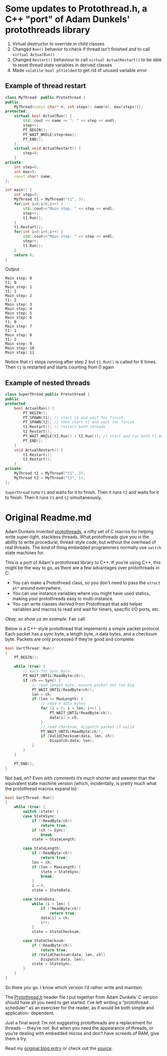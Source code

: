 # Some updates to Protothread.h, a C++ "port" of Adam Dunkels' protothreads library

1. Virtual  destructor to override in child classes
2. Changed `Run()` behavior to check if thread isn't finished and to call `virtual ActualRun()`
3. Changed `Restart()` behaviour to call `virtual ActualRestart()` to be able to reset thread state variables in derived classes
4. Made `volatile bool ptYielded` to get rid of unused variable error

## Example of thread restart

```C++
class MyThread: public Protothread {
public:
	MyThread(const char* n, int steps): name(n), max(steps){};
protected:
	virtual bool ActualRun() {
		std::cout << name << ": " << step << endl;
		step++;
		PT_BEGIN();
		PT_WAIT_WHILE(step<max);
		PT_END();
	}
	virtual void ActualRestart() {
		step=0;
	}
private:
	int step=0;
	int max=0;
	const char* name;
};

int main() {
	int step=0;
	MyThread t1 = MyThread("t1", 3);
	for(int i=0;i<6;i++) {
		std::cout<<"Main step: " << step << endl;
		step++;
		t1.Run();
	}
	t1.Restart();
	for(int i=0;i<6;i++) {
		std::cout<<"Main step: " << step << endl;
		step++;
		t1.Run();
	}
	return 0;
}
```
Output
```
Main step: 0
t1: 0
Main step: 1
t1: 1
Main step: 2
t1: 2
Main step: 3
Main step: 4
Main step: 5
Main step: 6
t1: 0
Main step: 7
t1: 1
Main step: 8
t1: 2
Main step: 9
Main step: 10
Main step: 11
```

Notice that `t1` stops running after step 2 but `t1.Run()` is called for 6 times. Then `t1` is restarted and starts counting from 0 again

## Example of nested threads

```C++
class SuperThread:public Protothread {
public:
protected:
	bool ActualRun() {
		PT_BEGIN();
		PT_SPAWN(t1); // start t1 and wait for finish
		PT_SPAWN(t2); // then start t2 and wait for finish
		t1.Restart(); // restart both threads
		t2.Restart();
		PT_WAIT_WHILE(t1.Run() + t2.Run()); // start and run both t1 and t2 simultaneously
		PT_END();
	}
	void ActualRestart() {
		t1.Restart();
		t2.Restart();
	}
private:
	MyThread t1 = MyThread("t1", 3);
	MyThread t2 = MyThread("t2", 5);
};
```

`SuperThread` runs `t1` and waits for it to finish. Then it runs `t2` and waits for it to finish. Then it runs `t1` and `t2` simultaneously.

# Original Readme.md

Adam Dunkels invented [protothreads](http://dunkels.com/adam/pt/), a nifty set
of C macros for helping write super-light, stackless threads. What
protothreads give you is the ability to write procedural, thread-style code,
but without the overhead of real threads. The kind of thing embedded
programmers normally use `switch` state machines for.

This is a port of Adam's protothread library to C++. If you're using C++, this
might be the way to go, as there are a few advantages over protothreads in C:

* You can make a Protothread class, so you don't need to pass the `struct pt*`
  around everywhere.
* You can use instance variables where you might have used statics, making
  your protothreads easy to multi-instance.
* You can write classes derived from Protothread that add helper variables and
  macros to read and wait for timers, specific I/O ports, etc.

*Okay, so show us an example.* Fair call.

Below is a C++-style protothread that implements a simple packet protocol.
Each packet has a sync byte, a length byte, *n* data bytes, and a checksum
byte. Packets are only processed if they’re good and complete:

```C++
bool UartThread::Run()
{
    PT_BEGIN();

    while (true) {
        // wait for sync byte
        PT_WAIT_UNTIL(ReadByte(ch));
        if (ch == Sync) {
            // read length byte, ensure packet not too big
            PT_WAIT_UNTIL(ReadByte(ch));
            len = ch;
            if (len <= MaxLength) {
                // read n data bytes
                for (i = 0; i < len; i++) {
                    PT_WAIT_UNTIL(ReadByte(ch));
                    data[i] = ch;
                }
                // read checksum, dispatch packet if valid
                PT_WAIT_UNTIL(ReadByte(ch));
                if (ValidChecksum(data, len, ch))
                    Dispatch(data, len);
            }
        }
    }

    PT_END();
}
```

Not bad, eh? Even with comments it’s much shorter and sweeter than the
equivalent state machine version (which, incidentally, is pretty much what the
protothread macros expand to):

```C++
bool UartThread::Run()
{
    while (true) {
        switch (state) {
        case StateSync:
            if (!ReadByte(ch))
                return true;
            if (ch != Sync)
                break;
            state = StateLength;

        case StateLength:
            if (!ReadByte(ch))
                return true;
            len = ch;
            if (len > MaxLength) {
                state = StateSync;
                break;
            }
            i = 0;
            state = StateData;

        case StateData:
            while (i < len) {
                if (!ReadByte(ch))
                    return true;
                data[i] = ch;
                i++;
            }
            state = StateChecksum;

        case StateChecksum:
            if (!ReadByte(ch))
                return true;
            if (ValidChecksum(data, len, ch))
                Dispatch(data, len);
            state = StateSync;
        }
    }
}
```

So there you go. I know which version I’d rather write and maintain.

The [Protothread.h](https://github.com/benhoyt/protothreads-cpp/blob/master/Protothread.h)
header file I put together from Adam Dunkels’ C version should have all you
need to get started. I’ve left writing a “protothread scheduler” as an
exerciser for the reader, as it would be both simple and application-
dependent.

Just a final word: I’m not suggesting protothreads are a replacement for
threads -- they’re not. But when you need the appearance of threads, or you’re
dealing with embedded micros and don’t have screeds of RAM, give them a try.

Read my [original blog entry](http://blog.brush.co.nz/2008/07/protothreads/)
or check out the [source](https://github.com/benhoyt/protothreads-cpp/blob/master/Protothread.h).
